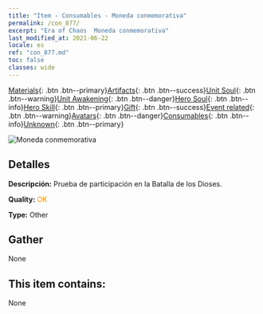 ```yaml
---
title: "Item - Consumables - Moneda conmemorativa"
permalink: /con_877/
excerpt: "Era of Chaos  Moneda conmemorativa"
last_modified_at: 2021-06-22
locale: es
ref: "con_877.md"
toc: false
classes: wide
---
```

 [Materials](/ItemsES/){: .btn .btn--primary}[Artifacts](/ItemsES/Artifacts/){: .btn .btn--success}[Unit Soul](/ItemsES/UnitSoul/){: .btn .btn--warning}[Unit Awakening](/ItemsES/UnitAwakening/){: .btn .btn--danger}[Hero Soul](/ItemsES/HeroSoul/){: .btn .btn--info}[Hero Skill](/ItemsES/HeroSkill/){: .btn .btn--primary}[Gift](/ItemsES/Gift/){: .btn .btn--success}[Event related](/ItemsES/Events/){: .btn .btn--warning}[Avatars](/ItemsES/Avatars/){: .btn .btn--danger}[Consumables](/ItemsES/Consumables/){: .btn .btn--info}[Unknown](/ItemsES/Unknown/){: .btn .btn--primary}

 ![Moneda conmemorativa](/images/t/i_39970.png)

## Detalles
 **Descripción:** Prueba de participación en la Batalla de los Dioses.

 **Quality:** <span style="color: #FF8C00">OK</span>

 **Type:** Other

## Gather

  None

## This item contains:

  None

